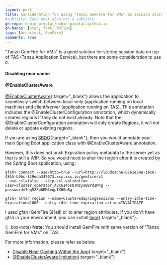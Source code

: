 ```yaml
---
layout: post
title: Consideration for using "Tanzu GemFire for VMs" as session storage
#subtitle: Each post also has a subtitle
gh-repo: hshin-pivotal/hshin-pivotal.github.io
gh-badge: [star, fork, follow]
tags: [Architect, GemFire]
comments: true
---
```


"Tanzu GemFire for VMs" is a good solution for storing session data on top of TAS (Tanzu Application Service), but there are some consideration to use it. 

#### Disabling near cache



#### @EnableClusterAware
[@EnableClusterAware](https://docs.pivotal.io/cloud-cache-dev/spring-boot/basic-cache){:target="_blank"} allows the application to seamlessly switch between local-only (application running on local machine) and client/server (application running on TAS). This annotation includes the @EnableClusterConfiguration annotation, which dynamically creates regions if they do not exist already. Note that the @EnableClusterConfiguration annotation will only create Regions, it will not delete or update existing regions.

If you are using [SBDG](https://github.com/spring-projects/spring-boot-data-geode#spring-boot-for-apache-geode--pivotal-gemfire){:target="_blank"}, then you would annotate your main Spring Boot application class with @EnableClusterAware annotation.

However, this does not push Expiration policy metadata to the server yet as that is still a WIP. So you would need to alter the region after it is created by the Spring Boot application, using:

```shell
gfsh> connect --use-http=true --url=http://cloudcache-8761e54e-1bc0-4855-b96c-819eda347073.xxx.xxx.io/gemfire/v1
--use-ssl=false --skip-ssl-validation --user=cluster_operator_AvK614osQTWzysB8Pd1M4g --password=7eg52Fp8EM3eqpIXH0uRg

gfsh> alter region --name=ClusteredSpringSessions --entry-idle-time-expiration=1800 --entry-idle-time-expiration-action=INVALIDATE
```
I used gfsh (GemFire SHell) cli to alter region attributes. If you don't have gfsh in your environment, you can install [here](2020-10-29-gemfire-installation-on-mac){:target="_blank"}. 

{: .box-note}
**Note:** You should install GemFire with same version of "Tanzu GemFire for VMs" on TAS.


For more information, please refer as below.
- [Disable Near Caching Within the App](https://docs.pivotal.io/p-cloud-cache/1-12/session-caching.html){:target="_blank"}
- [@EnableClusterAware limitation](https://docs.spring.io/spring-boot-data-geode-build/1.4.x/reference/html5/#geode-session-pcc){:target="_blank"}
